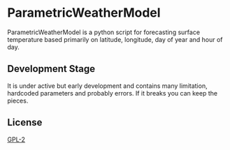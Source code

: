 
# ParametricWeatherModel

ParametricWeatherModel is a python script for forecasting surface temperature based
primarily on latitude, longitude, day of year and hour of day.


## Development Stage

It is under active but early development and contains many limitation, hardcoded
parameters and probably errors.  If it breaks you can keep the pieces.


## License
[GPL-2](https://www.gnu.org/licenses/old-licenses/gpl-2.0.en.html)
